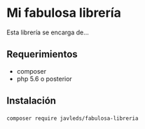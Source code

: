 # Mi fabulosa librería

Esta librería se encarga de...

## Requerimientos

- composer
- php 5.6 o posterior

## Instalación

​`composer require javleds/fabulosa-libreria `
